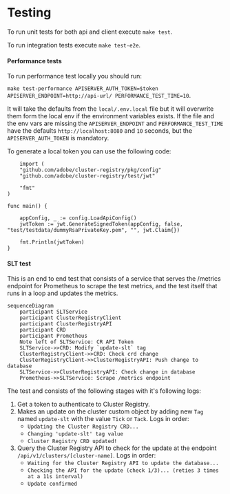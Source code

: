 # Testing



To run unit tests for both api and client execute `make test`.

To run integration tests execute `make test-e2e`.

#### Performance tests

To run performance test locally you should run:

`make test-performance APISERVER_AUTH_TOKEN=$token APISERVER_ENDPOINT=http://api-url/ PERFORMANCE_TEST_TIME=10`.

It will take the defaults from the `local/.env.local` file but it will overwrite them form the local env if the environment variables exists.
If the file and the env vars are missing the `APISERVER_ENDPOINT` and `PERFORMANCE_TEST_TIME` have the defaults `http://localhost:8080` and `10` seconds, but the `APISERVER_AUTH_TOKEN` is mandatory.

To generate a local token you can use the following code:
```
	import (
	"github.com/adobe/cluster-registry/pkg/config"
	"github.com/adobe/cluster-registry/test/jwt"

	"fmt"
)

func main() {

	appConfig, _ := config.LoadApiConfig()
	jwtToken := jwt.GenerateSignedToken(appConfig, false, "test/testdata/dummyRsaPrivateKey.pem", "", jwt.Claim{})

	fmt.Println(jwtToken)
}
```

#### SLT test

This is an end to end test that consists of a service that serves the /metrics endpoint for Prometheus to scrape the test metrics, and the test itself that runs in a loop and updates the metrics.

```mermaid
sequenceDiagram
    participant SLTService
    participant ClusterRegistryClient
	participant ClusterRegistryAPI
	participant CRD
	participant Prometheus
	Note left of SLTService: CR API Token
    SLTService->>CRD: Modify `update-slt` tag
    ClusterRegistryClient->>CRD: Check crd change
    ClusterRegistryClient->>ClusterRegistryAPI: Push change to database
    SLTService->>ClusterRegistryAPI: Check change in database
	Prometheus->>SLTService: Scrape /metrics endpoint
```

The test and consists of the following stages with it's following logs:
1. Get a token to authenticate to Cluster Registry.
2. Makes an update on the cluster custom object by adding new `Tag` named `update-slt` with the value `Tick` or `Tack`. Logs in order:
    - `Updating the Cluster Registry CRD...`
    - `Changing 'update-slt' tag value`
    - `Cluster Registry CRD updated!`
3. Query the Cluster Registry API to check for the update at the endpoint `/api/v1/clusters/[cluster-name]`. Logs in order:
    - `Waiting for the Cluster Registry API to update the database...`
    - `Checking the API for the update (check 1/3)... (reties 3 times at a 11s interval)`
    - `Update confirmed`
